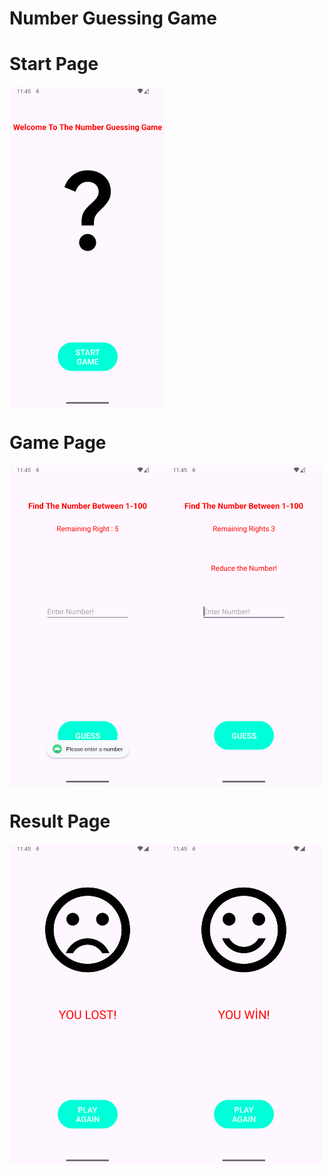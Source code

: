 # Number Guessing Game

# Start Page
<div style="display: flex;">
    <img src="https://github.com/ByStag/Number-Guessing-Game/blob/main/app/src/main/res/drawable/main_picture.png" width="250">
</div>

# Game Page
<div style="display: flex;">
    <img src="https://github.com/ByStag/Number-Guessing-Game/blob/main/app/src/main/res/drawable/guess_one.png" width="250">
    <img src="https://github.com/ByStag/Number-Guessing-Game/blob/main/app/src/main/res/drawable/guess_two.png" width="250">
</div>

# Result Page
<div style="display: flex;">
    <img src="https://github.com/ByStag/Number-Guessing-Game/blob/main/app/src/main/res/drawable/result_one.png" width="250">
    <img src="https://github.com/ByStag/Number-Guessing-Game/blob/main/app/src/main/res/drawable/result_two.png" width="250">
</div



